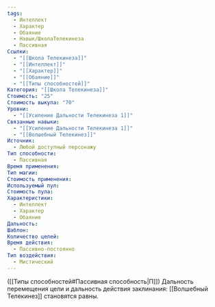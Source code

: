 ```yaml
---
tags:
  - Интеллект
  - Характер
  - Обаяние
  - Навык/ШколаТелекинеза
  - Пассивная
Ссылки:
  - "[[Школа Телекинеза]]"
  - "[[Интеллект]]"
  - "[[Характер]]"
  - "[[Обаяние]]"
  - "[[Типы способностей]]"
Категория: "[[Школа Телекинеза]]"
Стоимость: "25"
Стоимость выкупа: "70"
Уровни:
  - "[[Усиление Дальности Телекинеза 1]]"
Связанные навыки:
  - "[[Усиление Дальности Телекинеза 1]]"
  - "[[Волшебный Телекинез]]"
Источник:
  - Любой доступный персонажу
Тип способности:
  - Пассивная
Время применения: 
Тип магии: 
Стоимость применения: 
Используемый пул: 
Стоимость пула: 
Характеристики:
  - Интеллект
  - Характер
  - Обаяние
Дальность: 
Шаблон: 
Количество целей: 
Время действия:
  - Пассивно-постоянно
Тип воздействия:
  - Мистический
---
```

([[Типы способностей#Пассивная способность|П]]) Дальность перемещения цели и дальность действия заклинания: [[Волшебный Телекинез]] становятся равны. 

